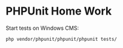 # PHPUnit Home Work

Start tests on Windows CMS: 

```
php vendor/phpunit/phpunit/phpunit tests/
```
